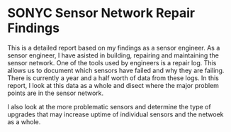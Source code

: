 # SONYC Sensor Network Repair Findings

This is a detailed report based on my findings as a sensor engineer. As a sensor engineer, I have asisted in building, repairing and maintaining the sensor network.  One of the tools used by engineers is a repair log. This allows us to document which sensors have failed and why they are failing. There is currently a year and a half worth of data from these logs. In this report, I look at this data as a whole and disect where the major problem points are in the sensor network.

I also look at the more problematic sensors and determine the type of upgrades that may increase uptime of individual sensors and the netwoek as a whole. 
